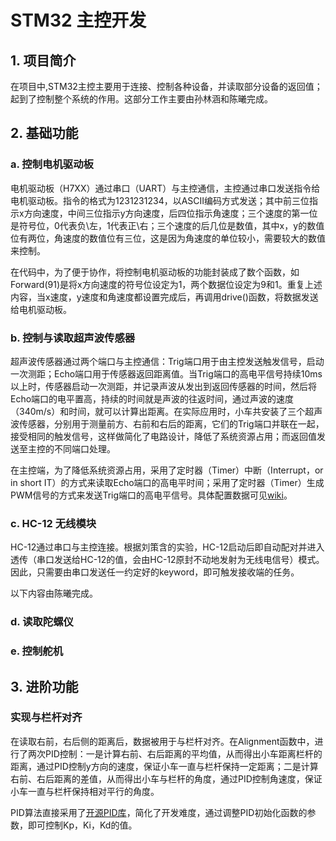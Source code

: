 # STM32 主控开发

## 1. 项目简介

在项目中,STM32主控主要用于连接、控制各种设备，并读取部分设备的返回值；起到了控制整个系统的作用。这部分工作主要由孙林涵和陈曦完成。

## 2. 基础功能

### a. 控制电机驱动板

电机驱动板（H7XX）通过串口（UART）与主控通信，主控通过串口发送指令给电机驱动板。指令的格式为1231231234，以ASCII编码方式发送；其中前三位指示x方向速度，中间三位指示y方向速度，后四位指示角速度；三个速度的第一位是符号位，0代表负\左，1代表正\右；三个速度的后几位是数值，其中x，y的数值位有两位，角速度的数值位有三位，这是因为角速度的单位较小，需要较大的数值来控制。

在代码中，为了便于协作，将控制电机驱动板的功能封装成了数个函数，如Forward(91)是将x方向速度的符号位设定为1，两个数据位设定为9和1。重复上述内容，当x速度，y速度和角速度都设置完成后，再调用drive()函数，将数据发送给电机驱动板。

### b. 控制与读取超声波传感器

超声波传感器通过两个端口与主控通信：Trig端口用于由主控发送触发信号，启动一次测距；Echo端口用于传感器返回距离值。当Trig端口的高电平信号持续10ms以上时，传感器启动一次测距，并记录声波从发出到返回传感器的时间，然后将Echo端口的电平置高，持续的时间就是声波的往返时间，通过声波的速度（340m/s）和时间，就可以计算出距离。在实际应用时，小车共安装了三个超声波传感器，分别用于测量前方、右前和右后的距离，它们的Trig端口并联在一起，接受相同的触发信号，这样做简化了电路设计，降低了系统资源占用；而返回值发送至主控的不同端口处理。

在主控端，为了降低系统资源占用，采用了定时器（Timer）中断（Interrupt，or in short IT）的方式来读取Echo端口的高电平时间；采用了定时器（Timer）生成PWM信号的方式来发送Trig端口的高电平信号。具体配置数据可见[wiki](https://github.com/ray24777/tdps2023/wiki/%E8%B6%85%E5%A3%B0%E6%B3%A2%E6%B5%8B%E8%B7%9D-STM32%E5%AE%9E%E7%8E%B0-%E4%BE%A7%E9%9D%A2%E5%AF%B9%E9%BD%90)。

### c. HC-12 无线模块

HC-12通过串口与主控连接。根据刘策含的实验，HC-12启动后即自动配对并进入透传（串口发送给HC-12的值，会由HC-12原封不动地发射为无线电信号）模式。因此，只需要由串口发送任一约定好的keyword，即可触发接收端的任务。

以下内容由陈曦完成。
### d. 读取陀螺仪

### e. 控制舵机

## 3. 进阶功能

### 实现与栏杆对齐

在读取右前，右后侧的距离后，数据被用于与栏杆对齐。在Alignment函数中，进行了两次PID控制：一是计算右前、右后距离的平均值，从而得出小车距离栏杆的距离，通过PID控制y方向的速度，保证小车一直与栏杆保持一定距离；二是计算右前、右后距离的差值，从而得出小车与栏杆的角度，通过PID控制角速度，保证小车一直与栏杆保持相对平行的角度。

PID算法直接采用了[开源PID库](https://github.com/Majid-Derhambakhsh/PID-Library)，简化了开发难度，通过调整PID初始化函数的参数，即可控制Kp，Ki，Kd的值。

